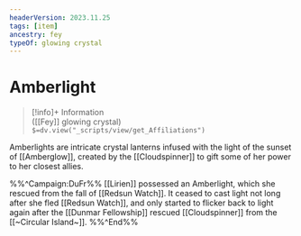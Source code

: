 ```yaml
---
headerVersion: 2023.11.25
tags: [item]
ancestry: fey
typeOf: glowing crystal
---
```

# Amberlight
>[!info]+ Information  
> ([[Fey]] glowing crystal)  
> `$=dv.view("_scripts/view/get_Affiliations")`

Amberlights are intricate crystal lanterns infused with the light of the sunset of [[Amberglow]], created by the [[Cloudspinner]] to gift some of her power to her closest allies. 

%%^Campaign:DuFr%%
[[Lirien]] possessed an Amberlight, which she rescued from the fall of [[Redsun Watch]]. It ceased to cast light not long after she fled [[Redsun Watch]], and only started to flicker back to light again after the [[Dunmar Fellowship]] rescued [[Cloudspinner]] from the [[~Circular Island~]]. 
%%^End%%

